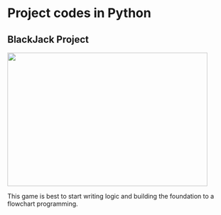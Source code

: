 # Project codes in Python

## BlackJack Project

<img src="https://user-images.githubusercontent.com/120945994/231859287-2c2e59c4-6a26-4c6f-bc39-bfab104685e8.png" height="300px" width="450px">


This game is best to start writing logic and building the foundation to a flowchart programming.



